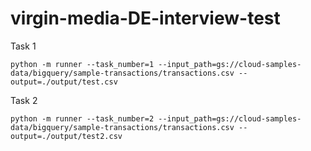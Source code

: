 # virgin-media-DE-interview-test

Task 1
```
python -m runner --task_number=1 --input_path=gs://cloud-samples-data/bigquery/sample-transactions/transactions.csv --output=./output/test.csv
```

Task 2
```
python -m runner --task_number=2 --input_path=gs://cloud-samples-data/bigquery/sample-transactions/transactions.csv --output=./output/test2.csv
```